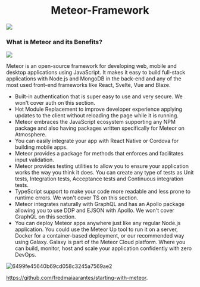 <h1 align="center"> Meteor-Framework</h1>
<div>
<img src="https://user-images.githubusercontent.com/73097560/115834477-dbab4500-a447-11eb-908a-139a6edaec5c.gif">
<p>
  <h3 align="left">What is Meteor and its Benefits?</h3>
  <p>
<img src="https://user-images.githubusercontent.com/73097560/115834477-dbab4500-a447-11eb-908a-139a6edaec5c.gif">
</div>

Meteor is an open-source framework for developing web, mobile and desktop applications using JavaScript. It makes it easy to build full-stack applications with Node.js and MongoDB in the back-end and any of the most used front-end frameworks like React, Svelte, Vue and Blaze.

- Built-in authentication that is super easy to use and very secure. We won't cover auth on this section.
- Hot Module Replacement to improve developer experience applying updates to the client without reloading the page while it is running. 
- Meteor embraces the JavaScript ecosystem supporting any NPM package and also having packages written specifically for Meteor on Atmosphere.
- You can easily integrate your app with React Native or Cordova for building mobile apps.
- Meteor provides a package for methods that enforces and facilitates input validation.
- Meteor provides testing utilities to allow you to ensure your application works the way you think it does. You can create any type of tests as Unit tests, Integration tests, Acceptance tests and Continuous integration tests.
- TypeScript support to make your code more readable and less prone to runtime errors. We won't cover TS on this section.
- Meteor integrates naturally with GraphQL and has an Apollo package allowing you to use DDP and EJSON with Apollo. We won't cover GraphQL on this section.
- You can deploy Meteor apps anywhere just like any regular Node.js application. You could use the Meteor Up tool to run it on a server, Docker for a container-based deployment, or our recommended way using Galaxy. Galaxy is part of the Meteor Cloud platform. Where you can build, monitor, host and scale your application confidently with zero DevOps.

![6499fe45640b69cd058c3245a7569ae2](https://user-images.githubusercontent.com/106869558/197052934-f19c0cef-e1a4-48c3-8082-7d970f9591d6.png)


https://github.com/fredmaiaarantes/starting-with-meteor. 
